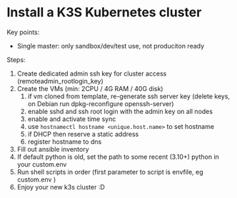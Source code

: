 Install a K3S Kubernetes cluster
================================

Key points:

- Single master: only sandbox/dev/test use, not produciton ready


Steps:

1. Create dedicated admin ssh key for cluster access (remoteadmin_rootlogin_key)
1. Create the VMs (min: 2CPU / 4G RAM / 40G disk)
    1. if vm cloned from template, re-generate ssh server key (delete keys, on Debian run dpkg-reconfigure openssh-server)
    1. enable sshd and ssh root login with the admin key on all nodes
    1. enable and activate time sync
    1. use `hostnamectl hostname <unique.host.name>` to set hostname
    1. if DHCP then reserve a static address
    1. register hostname to dns
1. Fill out ansible inventory
1. If default python is old, set the path to some recent (3.10+) python in your custom.env
1. Run shell scripts in order (first parameter to script is envfile, eg custom.env )
1. Enjoy your new k3s cluster :D